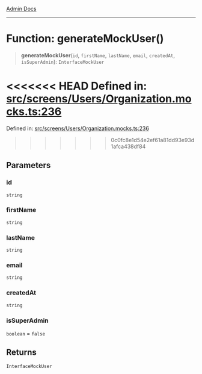 [Admin Docs](/)

***

# Function: generateMockUser()

> **generateMockUser**(`id`, `firstName`, `lastName`, `email`, `createdAt`, `isSuperAdmin`): `InterfaceMockUser`

<<<<<<< HEAD
Defined in: [src/screens/Users/Organization.mocks.ts:236](https://github.com/abhassen44/talawa-admin/blob/285f7384c3d26b5028a286d84f89b85120d130a2/src/screens/Users/Organization.mocks.ts#L236)
=======
Defined in: [src/screens/Users/Organization.mocks.ts:236](https://github.com/PalisadoesFoundation/talawa-admin/blob/main/src/screens/Users/Organization.mocks.ts#L236)
>>>>>>> 0c0fc8e1d54e2ef61a81dd93e93d1afca438df84

## Parameters

### id

`string`

### firstName

`string`

### lastName

`string`

### email

`string`

### createdAt

`string`

### isSuperAdmin

`boolean` = `false`

## Returns

`InterfaceMockUser`
